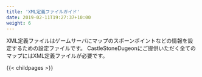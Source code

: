 ```yaml
---
title: 'XML定義ファイルガイド'
date: 2019-02-11T19:27:37+10:00
weight: 6
---
```


XML定義ファイルはゲームサーバにマップのスポーンポイントなどの情報を設定するための設定ファイルです。
CastleStoneDugeonにご提供いただく全てのマップにはXML定義ファイルが必要です。


{{< childpages >}}

